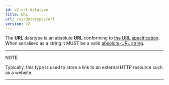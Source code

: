 ```yaml
---
id: v2-url-datatype
title: URL
url: /v2/datatypes/url
version: v2
---
```


The **URL** datatype is an absolute **URL** conforming to [the URL
specification](@url). When serialised as a string it MUST be a valid
[absolute-URL string](https://url.spec.whatwg.org/#absolute-url-string).

***
NOTE:

Typically, this type is used to store a link to an external HTTP resource such
as a website.
***
